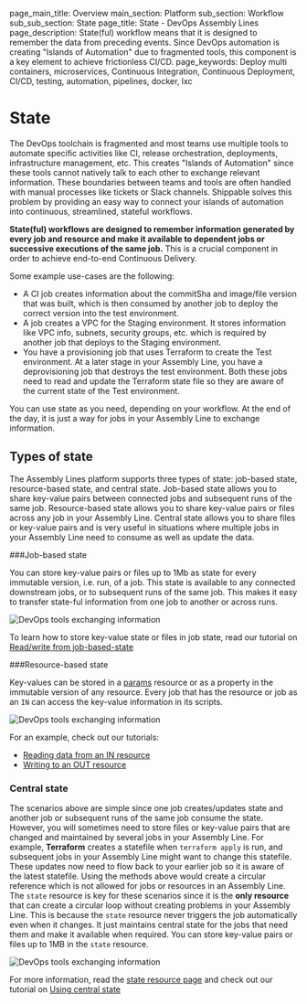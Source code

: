 page_main_title: Overview
main_section: Platform
sub_section: Workflow
sub_sub_section: State
page_title: State - DevOps Assembly Lines
page_description: State(ful) workflow means that it is designed to remember the data from preceding events. Since DevOps automation is creating "Islands of Automation" due to fragmented tools, this component is a key element to achieve frictionless CI/CD.
page_keywords: Deploy multi containers, microservices, Continuous Integration, Continuous Deployment, CI/CD, testing, automation, pipelines, docker, lxc

# State

The DevOps toolchain is fragmented and most teams use multiple tools to automate specific activities like CI, release orchestration, deployments, infrastructure management, etc. This creates "Islands of Automation" since these tools cannot natively talk to each other to exchange relevant information. These boundaries between teams and tools are often handled with manual processes like tickets or Slack channels. Shippable solves this problem by providing an easy way to connect your islands of automation into continuous, streamlined, stateful workflows.

**State(ful) workflows are designed to remember information generated by every job and resource and make it available to dependent jobs or successive executions of the same job.** This is a crucial component in order to achieve end-to-end Continuous Delivery.

Some example use-cases are the following:

* A CI job creates information about the commitSha and image/file version that was built, which is then consumed by another job to deploy the correct version into the test environment.
* A job creates a VPC for the Staging environment. It stores information like  VPC info, subnets, security groups, etc. which is required by another job that deploys to the Staging environment.
* You have a provisioning job that uses Terraform to create the Test environment. At a later stage in your Assembly Line, you have a deprovisioning job that destroys the test environment. Both these jobs need to read and update the Terraform state file so they are aware of the current state of the Test environment.

You can use state as you need, depending on your workflow. At the end of the day, it is just a way for jobs in your Assembly Line to exchange information.

<a name="types"></a>
## Types of state

The Assembly Lines platform supports three types of state: job-based state, resource-based state, and central state. Job-based state allows you to share key-value pairs between connected jobs and subsequent runs of the same job. Resource-based state allows you to share key-value pairs or files across any job in your Assembly Line. Central state allows you to share files or key-value pairs and is very useful in situations where multiple jobs in your Assembly Line need to consume as well as update the data.

###Job-based state

You can store key-value pairs or files up to 1Mb as state for every immutable version, i.e. run, of a job. This state is available to any connected downstream jobs, or to subsequent runs of the same job. This makes it easy to transfer state-ful information from one job to another or across runs.

<img src="/images/platform/workflow/job-based-state.png" alt="DevOps tools exchanging information">

To learn how to store key-value state or files in job state, read our tutorial on [Read/write from job-based-state](/platform/tutorial/workflow/share-info-across-jobs/)

###Resource-based state

Key-values can be stored in a [params](/platform/workflow/resource/params/) resource or as a property in the immutable version of any resource. Every job that has the resource or job as an `IN` can access the key-value information in its scripts.

<img src="/images/platform/workflow/resource-based-state.png" alt="DevOps tools exchanging information">

For an example, check out our tutorials:

* [Reading data from an IN resource](/platform/tutorial/workflow/access-resource-data)
* [Writing to an OUT resource](/platform/tutorial/workflow/writing-keyvalues-to-output-resource/)   

### Central state

The scenarios above are simple since one job creates/updates state and another job or subsequent runs of the same job consume the state. However, you will sometimes need to store files or key-value pairs that are changed and maintained by several jobs in your Assembly Line.
For example, **Terraform** creates a statefile when `terraform apply` is run, and subsequent jobs in your Assembly Line might want to change this statefile. These updates now need to flow back to your earlier job so it is aware of the latest statefile. Using the methods above would create a circular reference which is not allowed for jobs or resources in an Assembly Line.
The `state` resource is key for these scenarios since it is the **only resource** that can create a circular loop without creating problems in your Assembly Line. This is because the `state` resource never triggers the job automatically even when it changes. It just maintains central state for the jobs that need them and make it available when required. You can store key-value pairs or files up to 1MB in the `state` resource.

<img src="/images/platform/workflow/shared-state-resource.png" alt="DevOps tools exchanging information">

For more information, read the [state resource page](/platform/workflow/resource/state/) and check out our tutorial on [Using central state](/platform/tutorial/workflow/share-info-across-jobs/#central-state)
